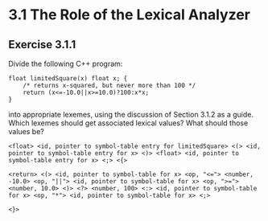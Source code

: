 # 3.1 The Role of the Lexical Analyzer

## Exercise 3.1.1
Divide the following C++ program:

```
float limitedSquare(x) float x; {
    /* returns x-squared, but never more than 100 */
    return (x<=-10.0||x>=10.0)?100:x*x;
}
```

into appropriate lexemes, using the discussion of Section 3.1.2 as a
guide. Which lexemes should get associated lexical values? What should
those values be?

```
<float> <id, pointer to symbol-table entry for limitedSquare> <(> <id, pointer to symbol-table entry for x> <)> <float> <id, pointer to symbol-table entry for x> <;> <{>

<return> <(> <id, pointer to symbol-table for x> <op, "<="> <number, -10.0> <op, "||"> <id, pointer to symbol-table for x> <op, ">="> <number, 10.0> <)> <?> <number, 100> <:> <id, pointer to symbol-table for x> <op, "*"> <id, pointer to symbol-table for x> <;>

<}>
```
